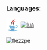 <h3 align="left">Languages:</h3>
<p align="left">
<a href="https://www.java.com" target="blank"><img align="center" src="https://raw.githubusercontent.com/devicons/devicon/master/icons/java/java-original.svg" alt="java" height="35" width="35" /></a>
<a href="https://www.lua.org/" target="blank"><img align="center" src="https://cdn.icon-icons.com/icons2/2148/PNG/512/lua_icon_132239.png" alt="lua" height="35" width="35" /></a>
</p>

<p><img align="center" src="https://github-readme-streak-stats.herokuapp.com/?user=flezzpe&" alt="flezzpe" /></p>
